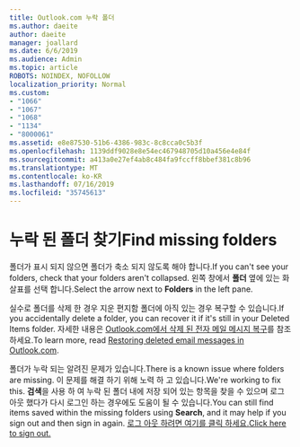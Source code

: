```yaml
---
title: Outlook.com 누락 폴더
ms.author: daeite
author: daeite
manager: joallard
ms.date: 6/6/2019
ms.audience: Admin
ms.topic: article
ROBOTS: NOINDEX, NOFOLLOW
localization_priority: Normal
ms.custom:
- "1066"
- "1067"
- "1068"
- "1134"
- "8000061"
ms.assetid: e8e87530-51b6-4386-983c-8c8cca0c5b3f
ms.openlocfilehash: 1139ddf9028e8e54ec467948705d10a456e4e84f
ms.sourcegitcommit: a413a0e27ef4ab8c484fa9fccff8bbef381c8b96
ms.translationtype: MT
ms.contentlocale: ko-KR
ms.lasthandoff: 07/16/2019
ms.locfileid: "35745613"
---
```

# <a name="find-missing-folders"></a><span data-ttu-id="f7298-102">누락 된 폴더 찾기</span><span class="sxs-lookup"><span data-stu-id="f7298-102">Find missing folders</span></span>

<span data-ttu-id="f7298-103">폴더가 표시 되지 않으면 폴더가 축소 되지 않도록 해야 합니다.</span><span class="sxs-lookup"><span data-stu-id="f7298-103">If you can't see your folders, check that your folders aren't collapsed.</span></span> <span data-ttu-id="f7298-104">왼쪽 창에서 **폴더** 옆에 있는 화살표를 선택 합니다.</span><span class="sxs-lookup"><span data-stu-id="f7298-104">Select the arrow next to **Folders** in the left pane.</span></span>
  
<span data-ttu-id="f7298-105">실수로 폴더를 삭제 한 경우 지운 편지함 폴더에 아직 있는 경우 복구할 수 있습니다.</span><span class="sxs-lookup"><span data-stu-id="f7298-105">If you accidentally delete a folder, you can recover it if it's still in your Deleted Items folder.</span></span> <span data-ttu-id="f7298-106">자세한 내용은 [Outlook.com에서 삭제 된 전자 메일 메시지 복구](https://support.office.com/article/cf06ab1b-ae0b-418c-a4d9-4e895f83ed50?wt.mc_id=Office_Outlook_com_Alchemy)를 참조 하세요.</span><span class="sxs-lookup"><span data-stu-id="f7298-106">To learn more, read [Restoring deleted email messages in Outlook.com](https://support.office.com/article/cf06ab1b-ae0b-418c-a4d9-4e895f83ed50?wt.mc_id=Office_Outlook_com_Alchemy).</span></span>
  
<span data-ttu-id="f7298-107">폴더가 누락 되는 알려진 문제가 있습니다.</span><span class="sxs-lookup"><span data-stu-id="f7298-107">There is a known issue where folders are missing.</span></span> <span data-ttu-id="f7298-108">이 문제를 해결 하기 위해 노력 하 고 있습니다.</span><span class="sxs-lookup"><span data-stu-id="f7298-108">We're working to fix this.</span></span> <span data-ttu-id="f7298-109">**검색**을 사용 하 여 누락 된 폴더 내에 저장 되어 있는 항목을 찾을 수 있으며 로그 아웃 했다가 다시 로그인 하는 경우에도 도움이 될 수 있습니다.</span><span class="sxs-lookup"><span data-stu-id="f7298-109">You can still find items saved within the missing folders using **Search**, and it may help if you sign out and then sign in again.</span></span> [<span data-ttu-id="f7298-110">로그 아웃 하려면 여기를 클릭 하세요.</span><span class="sxs-lookup"><span data-stu-id="f7298-110">Click here to sign out.</span></span>](https://login.live.com/logout.srf)
